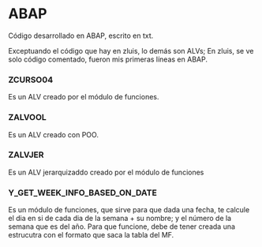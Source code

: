# ABAP
Código desarrollado en ABAP, escrito en txt. 


Exceptuando el código que hay en zluis, lo demás son ALVs;
En zluis, se ve solo código comentado, fueron mis primeras líneas en ABAP.

### ZCURSO04 
  Es un ALV creado por el módulo de funciones.
  
### ZALVOOL
  Es un ALV creado con POO.
  
### ZALVJER
  Es un ALV jerarquizaddo creado por el módulo de funciones
  
### Y_GET_WEEK_INFO_BASED_ON_DATE
  Es un módulo de funciones, que sirve para que dada una fecha, te calcule el dia en si de cada dia de la semana + su nombre; y el número de la semana que es del año. Para que funcione, debe de tener creada una estrucutra con el formato que saca la tabla del MF.
